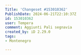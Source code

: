 ```yaml
---
Title: 'Changeset #153010362'
PublishDate: 2024-06-21T22:10:37Z
id: 153010362
user: Tempera
comment: Aggiunti Pali segnavia
created_by: iD 2.29.0
tags:
- Montenegro

---
```

